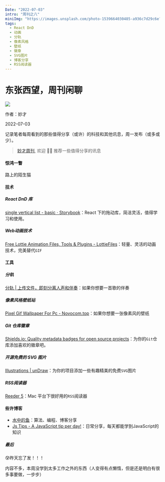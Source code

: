 ```yaml
---
Date: "2022-07-03"
intro: "周刊之八"
miniImg: "https://images.unsplash.com/photo-1539664030485-a936c7d29c6e?crop=entropy&cs=tinysrgb&fit=max&fm=jpg&ixid=MnwxNjUyNjZ8MHwxfHJhbmRvbXx8fHx8fHx8fDE2NTcwMzExNTY&ixlib=rb-1.2.1&q=80&w=400"
tags:
  - React DnD
  - 动画
  - 分轨
  - 像素风格
  - 壁纸
  - 徽章
  - SVG图片
  - 博客分享
  - RSS阅读器
---
```


# 东张西望，周刊闲聊

![](https://images.unsplash.com/photo-1539664030485-a936c7d29c6e?crop=entropy&cs=tinysrgb&fit=max&fm=jpg&ixid=MnwxNjUyNjZ8MHwxfHJhbmRvbXx8fHx8fHx8fDE2NTcwMzExNTY&ixlib=rb-1.2.1&q=80&w=1080)

作者：妙才

2022-07-03

记录笔者每周看到的那些值得分享（或许）的科技和其他讯息，周一发布（或多或少）。

> [妙才周刊](https://weekly-omega.vercel.app/), 欢迎 👏🏻 推荐一些值得分享的讯息

#### 惊鸿一瞥

路上的陌生猫



#### 技术

##### React DnD 库

[single vertical list - basic ⋅ Storybook](https://react-beautiful-dnd.netlify.app/?path=/story/single-vertical-list--basic)：React 下的拖动库，简洁灵活，值得学习和使用。



##### Web动画技术

[Free Lottie Animation Files, Tools & Plugins - LottieFiles](https://lottiefiles.com/)：轻量、灵活的动画技术，完美替代`GIF`



#### 工具

##### 分轨

[分轨 | 上传文件，即刻分离人声和伴奏](https://ifengui.com/)：如果你想要一首歌的伴奏



##### 像素风格壁纸站

[Pixel Gif Wallpaper For Pc - Novocom.top](https://novocom.club/view/7626db-pixel-gif-wallpaper-for-pc/)：如果你想要一张像素风的壁纸



##### Git 仓库徽章

[Shields.io: Quality metadata badges for open source projects](https://shields.io/)：为你的`Git`仓库添加喜欢的徽章吧。



##### 开源免费的 SVG 图片

[Illustrations | unDraw](https://undraw.co/illustrations)：为你的项目添加一些有趣精美的免费`SVG`图片



##### RSS阅读器

[Reeder 5](https://reederapp.com/)：Mac 平台下很好用的`RSS`阅读器



#### 些许博客

- [水中的鱼](http://fisherlei.blogspot.com/)：算法、编程、博客分享
- [Js Tips - A JavaScript tip per day!](https://www.jstips.co/zh_CN/)：日常分享，每天都能学到JavaScript的知识



##### 最后

😰昨天忘了发！！！

内容不多，本周没学到太多工作之外的东西（人变得有点懒惰，但是还是明白有很多事要做，一步步）
